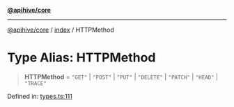 [**@apihive/core**](../../README.md)

***

[@apihive/core](../../modules.md) / [index](../README.md) / HTTPMethod

# Type Alias: HTTPMethod

> **HTTPMethod** = `"GET"` \| `"POST"` \| `"PUT"` \| `"DELETE"` \| `"PATCH"` \| `"HEAD"` \| `"TRACE"`

Defined in: [types.ts:111](https://github.com/cleverplatypus/apihive-core/blob/917ef8bbf07171bc9393193650ebef9dbc655327/src/types.ts#L111)
